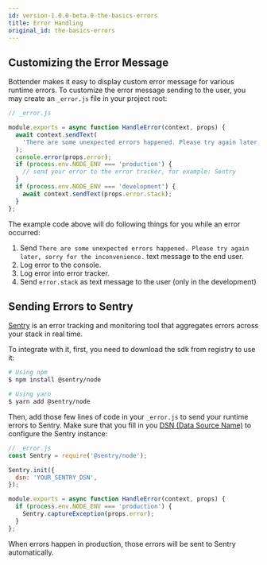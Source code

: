 ```yaml
---
id: version-1.0.0-beta.0-the-basics-errors
title: Error Handling
original_id: the-basics-errors
---
```


## Customizing the Error Message

Bottender makes it easy to display custom error message for various runtime errors. To customize the error message sending to the user, you may create an `_error.js` file in your project root:

```js
// _error.js

module.exports = async function HandleError(context, props) {
  await context.sendText(
    'There are some unexpected errors happened. Please try again later, sorry for the inconvenience.'
  );
  console.error(props.error);
  if (process.env.NODE_ENV === 'production') {
    // send your error to the error tracker, for example: Sentry
  }
  if (process.env.NODE_ENV === 'development') {
    await context.sendText(props.error.stack);
  }
};
```

The example code above will do following things for you while an error occurred:

1. Send `There are some unexpected errors happened. Please try again later, sorry for the inconvenience.` text message to the end user.
2. Log error to the console.
3. Log error into error tracker.
4. Send `error.stack` as text message to the user (only in the development)

## Sending Errors to Sentry

[Sentry](https://sentry.io) is an error tracking and monitoring tool that aggregates errors across your stack in real time.

To integrate with it, first, you need to download the sdk from registry to use it:

```sh
# Using npm
$ npm install @sentry/node

# Using yarn
$ yarn add @sentry/node
```

Then, add those few lines of code in your `_error.js` to send your runtime errors to Sentry. Make sure that you fill in you [DSN (Data Source Name)](https://docs.sentry.io/error-reporting/quickstart/?platform=node) to configure the Sentry instance:

```js
// _error.js
const Sentry = require('@sentry/node');

Sentry.init({
  dsn: 'YOUR_SENTRY_DSN',
});

module.exports = async function HandleError(context, props) {
  if (process.env.NODE_ENV === 'production') {
    Sentry.captureException(props.error);
  }
};
```

When errors happen in production, those errors will be sent to Sentry automatically.
